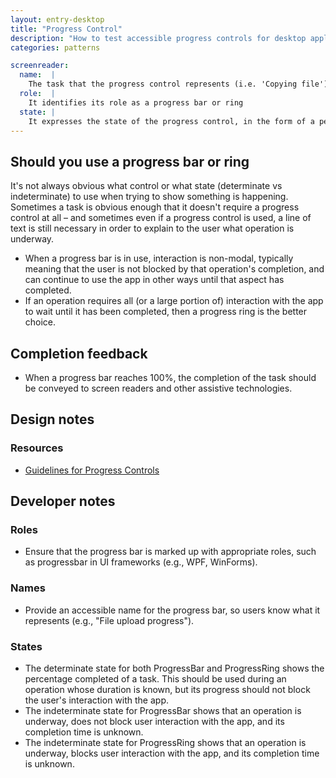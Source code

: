 ```yaml
---
layout: entry-desktop
title: "Progress Control"
description: "How to test accessible progress controls for desktop applications"  
categories: patterns

screenreader:  
  name:  |
    The task that the progress control represents (i.e. 'Copying file')
  role:  |
    It identifies its role as a progress bar or ring
  state: |
    It expresses the state of the progress control, in the form of a percentage value, time remaining, or both.
---
```


## Should you use a progress bar or ring
It's not always obvious what control or what state (determinate vs indeterminate) to use when trying to show something is happening. Sometimes a task is obvious enough that it doesn't require a progress control at all – and sometimes even if a progress control is used, a line of text is still necessary in order to explain to the user what operation is underway.

- When a progress bar is in use, interaction is non-modal, typically meaning that the user is not blocked by that operation's completion, and can continue to use the app in other ways until that aspect has completed.
- If an operation requires all (or a large portion of) interaction with the app to wait until it has been completed, then a progress ring is the better choice.

## Completion feedback
- When a progress bar reaches 100%, the completion of the task should be conveyed to screen readers and other assistive technologies.

## Design notes

### Resources
- [Guidelines for Progress Controls](https://learn.microsoft.com/en-us/windows/apps/design/controls/progress-controls)

## Developer notes

### Roles

- Ensure that the progress bar is marked up with appropriate roles, such as progressbar in UI frameworks (e.g., WPF, WinForms).

### Names

- Provide an accessible name for the progress bar, so users know what it represents (e.g., "File upload progress").

### States

- The determinate state for both ProgressBar and ProgressRing shows the percentage completed of a task. This should be used during an operation whose duration is known, but its progress should not block the user's interaction with the app.
- The indeterminate state for ProgressBar shows that an operation is underway, does not block user interaction with the app, and its completion time is unknown.
- The indeterminate state for ProgressRing shows that an operation is underway, blocks user interaction with the app, and its completion time is unknown.